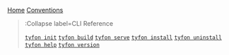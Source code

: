 [Home](/)
[Conventions](/conventions)

> :Collapse label=CLI Reference
>
> [`tyfon init`](/cli/init)
> [`tyfon build`](/cli/build)
> [`tyfon serve`](/cli/serve)
> [`tyfon install`](/cli/install)
> [`tyfon uninstall`](/cli/uninstall)
> [`tyfon help`](/cli/help)
> [`tyfon version`](/cli/version)

